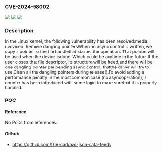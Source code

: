 ### [CVE-2024-58002](https://cve.mitre.org/cgi-bin/cvename.cgi?name=CVE-2024-58002)
![](https://img.shields.io/static/v1?label=Product&message=Linux&color=blue)
![](https://img.shields.io/static/v1?label=Version&message=e5225c820c057537dc780244760e2e24c7d27366%3C%202a29413ace64627e178fd422dd8a5d95219a2c0b%20&color=brighgreen)
![](https://img.shields.io/static/v1?label=Vulnerability&message=n%2Fa&color=brighgreen)

### Description

In the Linux kernel, the following vulnerability has been resolved:media: uvcvideo: Remove dangling pointersWhen an async control is written, we copy a pointer to the file handlethat started the operation. That pointer will be used when the device isdone. Which could be anytime in the future.If the user closes that file descriptor, its structure will be freed,and there will be one dangling pointer per pending async control, thatthe driver will try to use.Clean all the dangling pointers during release().To avoid adding a performance penalty in the most common case (no asyncoperation), a counter has been introduced with some logic to make surethat it is properly handled.

### POC

#### Reference
No PoCs from references.

#### Github
- https://github.com/fkie-cad/nvd-json-data-feeds

